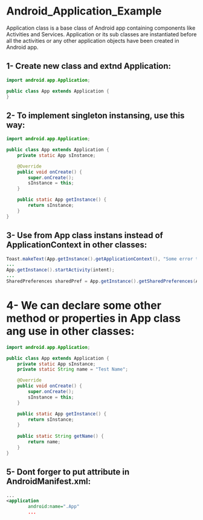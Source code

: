 # Android_Application_Example

Application class is a base class of Android app containing components like Activities and Services. Application or its sub classes are instantiated before all the activities or any other application objects have been created in Android app.

## 1- Create new class and extnd Application:
```Java
import android.app.Application;

public class App extends Application {
}
```

## 2- To implement singleton instansing, use this way:
```Java
import android.app.Application;

public class App extends Application {
    private static App sInstance;

    @Override
    public void onCreate() {
        super.onCreate();
        sInstance = this;
    }

    public static App getInstance() {
        return sInstance;
    }
}
```

## 3- Use from App class instans instead of ApplicationContext in other classes:
```Java
Toast.makeText(App.getInstance().getApplicationContext(), "Some error text", Toast.LENGTH_SHORT).show();
...
App.getInstance().startActivity(intent);
...
SharedPreferences sharedPref = App.getInstance().getSharedPreferences(App.getInstance().getString(R.string.some_name), Context.MODE_PRIVATE);
```

# 4- We can declare some other method or properties in App class ang use in other classes:
```Java
import android.app.Application;

public class App extends Application {
    private static App sInstance;
    private static String name = "Test Name";

    @Override
    public void onCreate() {
        super.onCreate();
        sInstance = this;
    }

    public static App getInstance() {
        return sInstance;
    }
    
    public static String getName() {
        return name;
    }
}
```

## 5- Dont forger to put attribute in AndroidManifest.xml:

```xml
...
<application
        android:name=".App"
        ...
```
